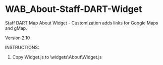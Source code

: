 # WAB_About-Staff-DART-Widget
Staff DART Map About Widget - Customization adds links for Google Maps and gMap.

Version 2.10

INSTRUCTIONS:

1. Copy Widget.js to \widgets\About\Widget.js  
